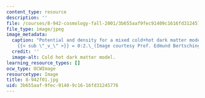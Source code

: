 ```yaml
---
content_type: resource
description: ''
file: /courses/8-942-cosmology-fall-2001/3b655aaf9fec91409c1616fd31245776_8-942f01.jpg
file_type: image/jpeg
image_metadata:
  caption: "Potential and density for a mixed cold+hot dark matter model with \u03A9\
    {{< sub \"_v_\" >}} = 0:2.\_(Image courtesy Prof. Edmund Bertschinger.)"
  credit: ''
  image-alt: Cold hot dark matter model.
learning_resource_types: []
ocw_type: OCWImage
resourcetype: Image
title: 8-942f01.jpg
uid: 3b655aaf-9fec-9140-9c16-16fd31245776
---
```

